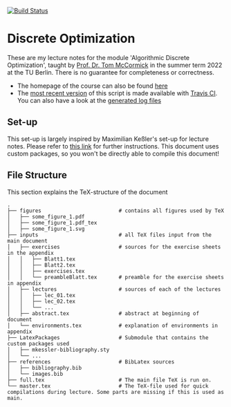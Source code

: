 [![Build Status](https://api.travis-ci.com/kesslermaximilian/GeometrieUndTopologie.svg)](https://travis-ci.com/kesslermaximilian/GeometrieUndTopologie)

# Discrete Optimization

These are my lecture notes for the module 'Algorithmic Discrete Optimization', taught by [Prof. Dr. Tom McCormick](https://www.sauder.ubc.ca/people/thomas-mccormick) in the summer term 2022 at the TU Berlin. There is no guarantee for completeness or correctness.

- The homepage of the course can also be found [here](https://www3.math.tu-berlin.de/coga/study/teaching/adm-ii-summer-2022/)
- The [most recent version](https://kesslermaximilian.github.io/GeometrieUndTopologie/2021_Topologie.pdf) of this script is made available with [Travis CI](https://github.com/traviscibot). You can also have a look at the [generated log files](https://kesslermaximilian.github.io/GeometrieUndTopologie/2021_Topologie.log)

## Set-up
This set-up is largely inspired by Maximilian Keßler's set-up for lecture notes. Please refer to [this link](https://gitlab.com/latexci/packages/LatexPackages) for further instructions. This document uses custom packages, so you won't be directly able to compile this document!

## File Structure
This section explains the TeX-structure of the document

```
.
├── figures                         # contains all figures used by TeX
│   ├── some_figure_1.pdf          
│   ├── some_figure_1.pdf_tex
│   ├── some_figure_1.svg
├── inputs                          # all TeX files input from the main document
│   ├── exercises                   # sources for the exercise sheets in the appendix
│   │   ├── Blatt1.tex
│   │   ├── Blatt2.tex
│   │   ├── exercises.tex
│   │   └── preambleBlatt.tex       # preamble for the exercise sheets in appendix
│   ├── lectures                    # sources of each of the lectures
│   │   ├── lec_01.tex              
│   │   ├── lec_02.tex
│   │   └── ...
│   ├── abstract.tex                # abstract at beginning of document
│   └── environments.tex            # explanation of environments in appendix
├── LatexPackages                   # Submodule that contains the custom packages used
│   ├── mkessler-bibliography.sty
│   └── ...
├── references                      # BibLatex sources
│   ├── bibliography.bib
│   └── images.bib
├── full.tex                        # The main file TeX is run on.
└── master.tex                      # The TeX-file used for quick compilations during lecture. Some parts are missing if this is used as main.
```
